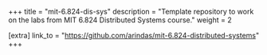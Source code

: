 +++
title = "mit-6.824-dis-sys"
description = "Template repository to work on the labs from MIT 6.824 Distributed Systems course."
weight = 2


[extra]
link_to = "https://github.com/arindas/mit-6.824-distributed-systems"
+++


